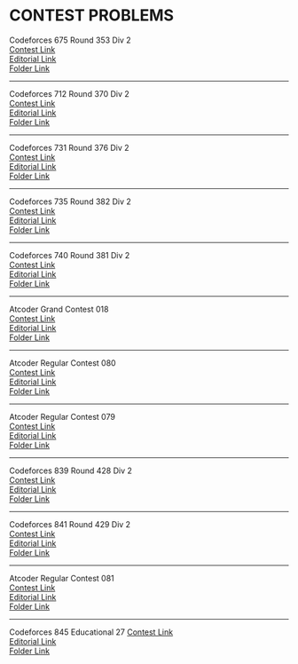 # CONTEST PROBLEMS

Codeforces 675 Round 353 Div 2  
[Contest Link](http://codeforces.com/contest/675)  
[Editorial Link](http://codeforces.com/blog/entry/44902)  
[Folder Link](CF675)  

  ---------------------------------  

Codeforces 712 Round 370 Div 2  
[Contest Link](http://codeforces.com/contest/712)  
[Editorial Link](http://codeforces.com/blog/entry/47050)  
[Folder Link](CF712)  

  ---------------------------------  

Codeforces 731 Round 376 Div 2  
[Contest Link](http://codeforces.com/contest/731)  
[Editorial Link](http://codeforces.com/blog/entry/47840)  
[Folder Link](CF731)  

  ---------------------------------  

Codeforces 735 Round 382 Div 2  
[Contest Link](http://codeforces.com/contest/735)  
[Editorial Link](http://codeforces.com/blog/entry/48659)  
[Folder Link](CF735)  

  ---------------------------------  

Codeforces 740 Round 381 Div 2  
[Contest Link](http://codeforces.com/contest/740)  
[Editorial Link](http://codeforces.com/blog/entry/48582)  
[Folder Link](CF740)  

  ---------------------------------  

Atcoder Grand Contest 018  
[Contest Link](http://agc018.contest.atcoder.jp/)  
[Editorial Link](https://atcoder.jp/img/agc018/editorial.pdf)  
[Folder Link](ACG018)  

  ---------------------------------  

Atcoder Regular Contest 080  
[Contest Link](http://arc080.contest.atcoder.jp/)  
[Editorial Link](https://atcoder.jp/img/arc080/editorial.pdf)  
[Folder Link](ARC080)  

  ---------------------------------  

Atcoder Regular Contest 079  
[Contest Link](http://arc079.contest.atcoder.jp/)  
[Editorial Link](https://atcoder.jp/img/arc079/editorial.pdf)  
[Folder Link](ARC079)   

  ---------------------------------  

Codeforces 839 Round 428 Div 2  
[Contest Link](http://codeforces.com/contest/839)  
[Editorial Link](http://codeforces.com/blog/entry/53815)  
[Folder Link](CF839)  

  ---------------------------------  

Codeforces 841 Round 429 Div 2  
[Contest Link](http://codeforces.com/contest/841)  
[Editorial Link]()  
[Folder Link](CF841)  

  ---------------------------------  

Atcoder Regular Contest 081  
[Contest Link](http://arc081.contest.atcoder.jp/)  
[Editorial Link](https://atcoder.jp/img/arc081/editorial.pdf)  
[Folder Link](ARC081)  

---------------------------------  

Codeforces 845 Educational 27 
[Contest Link](http://codeforces.com/contest/845)  
[Editorial Link]()  
[Folder Link](CF845)  
